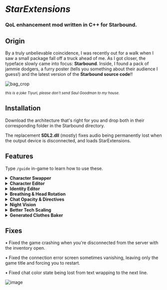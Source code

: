 # *StarExtensions*
### QoL enhancement mod written in C++ for Starbound.

## Origin

By a truly unbelievable coincidence, I was recently out for a walk when I saw a small package fall off a truck ahead of me.  As I got closer, the typeface slowly came into focus: **Starbound**. Inside, I found a pack of jammie dodgers, a furry poster (tells you something about their audience I guess!) and the latest version of the **Starbound source code**!!

![bag_crop](https://user-images.githubusercontent.com/80987908/185361129-9883fb92-9597-4ba4-b003-4be3dc4971a3.png)

<sup>*this is a joke Tiyuri, please don't send Saul Goodman to my house.*</sup>
## Installation
Download the architecture that's right for you and drop both in their corresponding folder in the Starbound directory.

The replacement **SDL2.dll** (mostly) fixes audio being permanently lost when the output device is disconnected, and loads StarExtensions.
## Features
Type `/guide` in-game to learn how to use these.

<details>
<summary><b>Character Swapper</b></summary>

Swap with your other selves. The ship of the character you joined as stays, and will save to the original character's ship file.

Swapping immediately saves the previous character. Ship upgrades for a visiting character will not be applied until you join as that character.

![swapper](https://user-images.githubusercontent.com/80987908/185360435-b03d31ec-74cf-4499-9820-09f28cfdc835.gif)

</details>

<details>
<summary><b>Character Editor</b></summary>

Repurposes Starbound's character creation pane as an in-game editor, so you can edit your appearance live.

![editor](https://user-images.githubusercontent.com/80987908/185359481-3a46fb16-fee0-4ee3-90bd-26f668215596.gif)

</details>

<details>
<summary><b>Identity Editor</b></summary>

For more advanced character editing, you can use the new identity commands to directly modify your character's identity.

![identity_mod](https://user-images.githubusercontent.com/80987908/185365614-1eb5c6b3-a115-436e-847e-4047c682a0f3.gif)

</details>

<details>
<summary><b>Breathing & Head Rotation</b></summary>
  
Players and NPCs now breathe, and player heads rotate when sitting, dancing or holding an item. Both are togglable.
  
![breathing](https://user-images.githubusercontent.com/80987908/185374557-b0eb1165-42f9-4115-86d9-6680060c65a6.gif)
![aiming](https://user-images.githubusercontent.com/80987908/185373968-1dc89371-f43a-4171-a493-c81a65dc37c9.gif)
  
</details>

<details>
<summary><b>Chat Opacity & Directives</b></summary>

You can now set the opacity of chat text, which was originally a hardcoded 50%.

You can now apply processing directives to the chat font, the default is `?border=1;000;0000`.

![chat](https://user-images.githubusercontent.com/80987908/185368435-d694a2fc-e76c-4b70-aa63-77fbb6bbac5e.gif)

</details>

<details>
<summary><b>Night Vision</b></summary>

Makes the dark.. not so dark.

![nv](https://user-images.githubusercontent.com/80987908/185371133-766de8e7-05c2-4f7b-9e21-0687afd89fe0.gif)

</details>


<details>
<summary><b>Better Tech Scaling</b></summary>

Beautifies tech scaling by changing how it's rendered to scale the drawables instead of the sprites. Works with any scaling tech!

This also fixes various offset issues with scaling, such as your head detaching when you crouch.

![image](https://user-images.githubusercontent.com/80987908/185363859-8afecdaf-80cd-45b4-a92a-9b41330b7bd7.png)

</details>


<details>
<summary><b>Generated Clothes Baker</b></summary>
  
Internally bakes the extremely long directives of [generated clothes](https://silverfeelin.github.io/Starbound-NgOutfitGenerator/) to a spritesheet, so they no longer destroy performance.

</details>

## Fixes

• Fixed the game crashing when you're disconnected from the server with the inventory open.

• Fixed the connection error screen sometimes vanishing, leaving only the game title and forcing you to restart.

• Fixed chat color state being lost from text wrapping to the next line.

![image](https://user-images.githubusercontent.com/80987908/185369315-db8a641c-4e3b-435b-8251-acaaa4715fe6.png)

</p>
